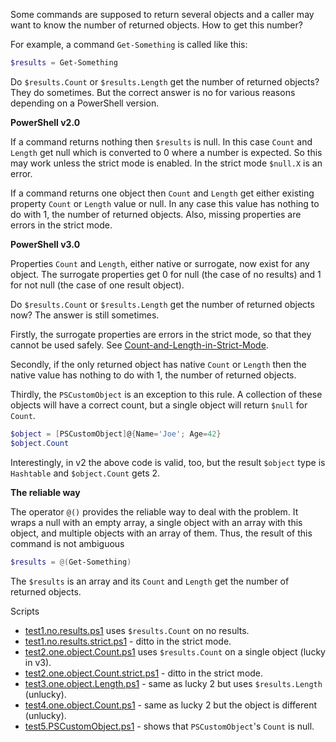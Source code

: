 
Some commands are supposed to return several objects and a caller may want to
know the number of returned objects. How to get this number?

For example, a command `Get-Something` is called like this:

```powershell
$results = Get-Something
```

Do `$results.Count` or `$results.Length` get the number of returned objects?
They do sometimes. But the correct answer is no for various reasons depending
on a PowerShell version.

**PowerShell v2.0**

If a command returns nothing then `$results` is null. In this case `Count` and
`Length` get null which is converted to 0 where a number is expected. So this
may work unless the strict mode is enabled. In the strict mode `$null.X` is an
error.

If a command returns one object then `Count` and `Length` get either existing
property `Count` or `Length` value or null. In any case this value has nothing
to do with 1, the number of returned objects. Also, missing properties are
errors in the strict mode.

**PowerShell v3.0**

Properties `Count` and `Length`, either native or surrogate, now exist for any
object. The surrogate properties get 0 for null (the case of no results) and 1
for not null (the case of one result object).

Do `$results.Count` or `$results.Length` get the number of returned objects
now? The answer is still sometimes.

Firstly, the surrogate properties are errors in the strict mode, so that they
cannot be used safely. See [Count-and-Length-in-Strict-Mode](../Count-and-Length-in-Strict-Mode).

Secondly, if the only returned object has native `Count` or `Length` then the
native value has nothing to do with 1, the number of returned objects.

Thirdly, the `PSCustomObject` is an exception to this rule. A collection of
these objects will have a correct count, but a single object will return
`$null` for `Count`.

```powershell
$object = [PSCustomObject]@{Name='Joe'; Age=42}
$object.Count
```

Interestingly, in v2 the above code is valid, too, but the result `$object`
type is `Hashtable` and `$object.Count` gets 2.

**The reliable way**

The operator `@()` provides the reliable way to deal with the problem. It wraps
a null with an empty array, a single object with an array with this object, and
multiple objects with an array of them. Thus, the result of this command is not
ambiguous

```powershell
$results = @(Get-Something)
```

The `$results` is an array and its `Count` and `Length` get the number of
returned objects.

Scripts

- [test1.no.results.ps1](test1.no.results.ps1) uses `$results.Count` on no results.
- [test1.no.results.strict.ps1](test1.no.results.strict.ps1) - ditto in the strict mode.
- [test2.one.object.Count.ps1](test2.one.object.Count.ps1) uses `$results.Count` on a single object (lucky in v3).
- [test2.one.object.Count.strict.ps1](test2.one.object.Count.strict.ps1) - ditto in the strict mode.
- [test3.one.object.Length.ps1](test3.one.object.Length.ps1) - same as lucky 2 but uses `$results.Length` (unlucky).
- [test4.one.object.Count.ps1](test4.one.object.Count.ps1) - same as lucky 2 but the object is different (unlucky).
- [test5.PSCustomObject.ps1](test5.PSCustomObject.ps1) - shows that `PSCustomObject`'s `Count` is null.
